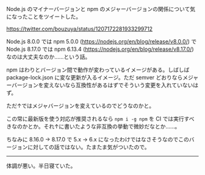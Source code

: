Node.js のマイナーバージョンと npm のメジャーバージョンの関係について気になったことをツイートした。

https://twitter.com/bouzuya/status/1207172281933299712

Node.js 8.0.0 では npm 5.0.0 (https://nodejs.org/en/blog/release/v8.0.0/) で Node.js 8.17.0 では npm 6.13.4 (https://nodejs.org/en/blog/release/v8.17.0/) なのは大丈夫なのか……という話。

npm はわりとバージョン間で動作が変わっているイメージがある。しばしば package-lock.json に変な更新が入るイメージ。ただ semver どおりならメジャーバージョンを変えないなら互換性があるはずでそういう変更を入れていないはず。

ただ↑ではメジャバージョンを変えているのでどうなのかと。

この常に最新版を使う対応が推奨されるなら `npm i -g npm` を CI では実行すべきなのかとか。それ↑に書いたような非互換の挙動で微妙だなとか……。

ちなみに 8.16.0 -> 8.17.0 で 5.x -> 6.x になったわけではなさそうなのでこのバージョンに対しての話ではない。たまたま気がついたので。

---

体調が悪い。半日寝ていた。
